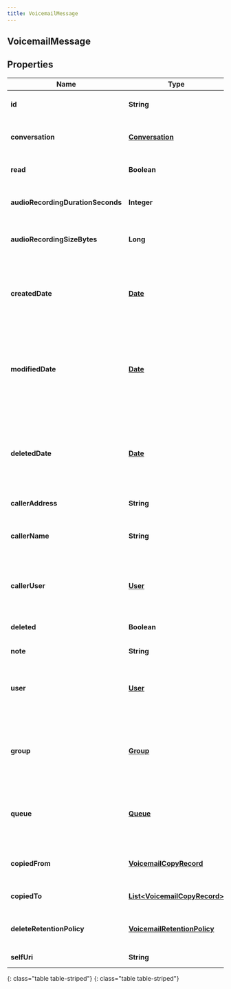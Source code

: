 ```yaml
---
title: VoicemailMessage
---
```

## VoicemailMessage


## Properties

| Name | Type | Description | Notes |
| ------------ | ------------- | ------------- | ------------- |
| **id** | **String** | The globally unique identifier for the object. |  [optional] |
| **conversation** | [**Conversation**](Conversation.html) | The conversation that the voicemail message is associated with |  [optional] |
| **read** | **Boolean** | Whether the voicemail message is marked as read |  [optional] |
| **audioRecordingDurationSeconds** | **Integer** | The voicemail message&#39;s audio recording duration in seconds |  [optional] |
| **audioRecordingSizeBytes** | **Long** | The voicemail message&#39;s audio recording size in bytes |  [optional] |
| **createdDate** | [**Date**](Date.html) | The date the voicemail message was created. Date time is represented as an ISO-8601 string. For example: yyyy-MM-ddTHH:mm:ss.SSSZ |  [optional] |
| **modifiedDate** | [**Date**](Date.html) | The date the voicemail message was last modified. Date time is represented as an ISO-8601 string. For example: yyyy-MM-ddTHH:mm:ss.SSSZ |  [optional] |
| **deletedDate** | [**Date**](Date.html) | The date the voicemail message deleted property was set to true. Date time is represented as an ISO-8601 string. For example: yyyy-MM-ddTHH:mm:ss.SSSZ |  [optional] |
| **callerAddress** | **String** | The caller address |  [optional] |
| **callerName** | **String** | Optionally the name of the caller that left the voicemail message if the caller was a known user |  [optional] |
| **callerUser** | [**User**](User.html) | Optionally the user that left the voicemail message if the caller was a known user |  [optional] |
| **deleted** | **Boolean** | Whether the voicemail message has been marked as deleted |  [optional] |
| **note** | **String** | An optional note |  [optional] |
| **user** | [**User**](User.html) | The user that the voicemail message belongs to or null which means the voicemail message belongs to a group or queue |  [optional] |
| **group** | [**Group**](Group.html) | The group that the voicemail message belongs to or null which means the voicemail message belongs to a user or queue |  [optional] |
| **queue** | [**Queue**](Queue.html) | The queue that the voicemail message belongs to or null which means the voicemail message belongs to a user or group |  [optional] |
| **copiedFrom** | [**VoicemailCopyRecord**](VoicemailCopyRecord.html) | Represents where this voicemail message was copied from |  [optional] |
| **copiedTo** | [**List&lt;VoicemailCopyRecord&gt;**](VoicemailCopyRecord.html) | Represents where this voicemail has been copied to |  [optional] |
| **deleteRetentionPolicy** | [**VoicemailRetentionPolicy**](VoicemailRetentionPolicy.html) | The retention policy for this voicemail when deleted is set to true |  [optional] |
| **selfUri** | **String** | The URI for this object |  [optional] |
{: class="table table-striped"}
{: class="table table-striped"}


